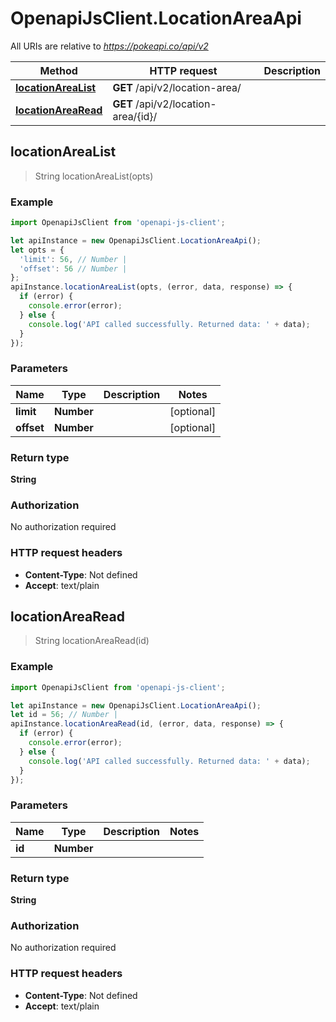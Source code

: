 # OpenapiJsClient.LocationAreaApi

All URIs are relative to *https://pokeapi.co/api/v2*

Method | HTTP request | Description
------------- | ------------- | -------------
[**locationAreaList**](LocationAreaApi.md#locationAreaList) | **GET** /api/v2/location-area/ | 
[**locationAreaRead**](LocationAreaApi.md#locationAreaRead) | **GET** /api/v2/location-area/{id}/ | 



## locationAreaList

> String locationAreaList(opts)



### Example

```javascript
import OpenapiJsClient from 'openapi-js-client';

let apiInstance = new OpenapiJsClient.LocationAreaApi();
let opts = {
  'limit': 56, // Number | 
  'offset': 56 // Number | 
};
apiInstance.locationAreaList(opts, (error, data, response) => {
  if (error) {
    console.error(error);
  } else {
    console.log('API called successfully. Returned data: ' + data);
  }
});
```

### Parameters


Name | Type | Description  | Notes
------------- | ------------- | ------------- | -------------
 **limit** | **Number**|  | [optional] 
 **offset** | **Number**|  | [optional] 

### Return type

**String**

### Authorization

No authorization required

### HTTP request headers

- **Content-Type**: Not defined
- **Accept**: text/plain


## locationAreaRead

> String locationAreaRead(id)



### Example

```javascript
import OpenapiJsClient from 'openapi-js-client';

let apiInstance = new OpenapiJsClient.LocationAreaApi();
let id = 56; // Number | 
apiInstance.locationAreaRead(id, (error, data, response) => {
  if (error) {
    console.error(error);
  } else {
    console.log('API called successfully. Returned data: ' + data);
  }
});
```

### Parameters


Name | Type | Description  | Notes
------------- | ------------- | ------------- | -------------
 **id** | **Number**|  | 

### Return type

**String**

### Authorization

No authorization required

### HTTP request headers

- **Content-Type**: Not defined
- **Accept**: text/plain

